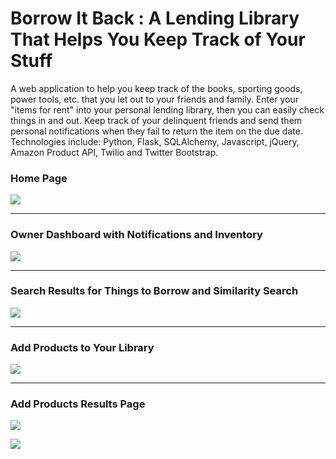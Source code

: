 Borrow It Back : A Lending Library That Helps You Keep Track of Your Stuff
============================================================================

A web application to help you keep track of the books, sporting goods, power tools, etc. that you let out to your friends and family. Enter your "items for rent" into your personal lending library, then you can easily check things in and out. Keep track of your delinquent friends and send them personal notifications when they fail to return the item on the due date.  Technologies include: Python, Flask, SQLAlchemy, Javascript, jQuery, Amazon Product API, Twilio and Twitter Bootstrap.

<h3>Home Page</h3>
<img src="https://lh3.googleusercontent.com/hYKl-2Pvx9-UdxEdjucLzQoUy9M-p6pOpqbstmsnexm9wzCQo3wZsCKp2lRCdBs2oYvR30hYIunvnBl_158jNTAhevP77xqe5N8mKkxe7UkWAZEsW221xZjH8ur4lvgRV3Pd2Fk=w760-h504-no" />
<hr>
<h3>Owner Dashboard with Notifications and Inventory</h3>
<img src="https://lh3.googleusercontent.com/wvWWn3lpXKh4EHfxybnHojOh0_vorbgtfAP5ow9qwkFR7FB2c3FRSnV-N8lLolg9iqjk3CbapBpaQqz7wocQIKRYx1Y8IsrQBFYen_HaMwPwsd8d_DMaNDq7W59cn6PI7RRoDcsP3-SyxcKBL6BuE37QY1MVIhNHA5xjeIU2OqLJzkYCFIfshbwUdHfmrs0DuqYJOcnKM7nQk9FGEGWs-5QazyXod7Uq-abMKdzBPpl8HRg4SweBrVK_XVFemCswjcDk7MvZcXdjZhZeLdIFg9plbX5veSzIMmfEvu9lHo5-WCDtLIt7x5xoxF27lTqjKHMA_zZ2v0G1MOzX-SV9VygRxEtC_2FbXY1Dy7qKFjfHiK8MgDlhzHk2_3zDlB9O3I_BYTMKkPxfenMU_i5EFhOCPMwWsC-aJMW1R35tiKr_q0NUlAQeXRMoILihO8U7NkdoZcPreOfyeHgd_i72MzjMftHHXiJMmC5KnkFuvYKViLjVyKPALfnjxyglstDdfor8g-F-kVqV3xjjsCA6MVdRTPGsrE1rHF5UVh_gNpDca-Wd0mmuj84VbKy8jy62fD5hJpvmIycc0VTqDVzVueXDp1SHyekkPcI-kQiXW3Bk4J5Det44wy5RODBHq_87Hrc4aVzYno4q6HEzhEhJyKE67WztDeWoSUGNERH3k-g=w760-h571-no" />
<hr>
<h3>Search Results for Things to Borrow and Similarity Search</h3>
<img src="https://lh3.googleusercontent.com/yx2w5Jw97oqB1QbpWjUzxQ_KWUuQ80R-im2jl1q2Pl7tjKDffnQsE1k1oriU5mrIlnEM-bJLN7iGPqe71CUPiyL1WmHo-4H857Osf7HkgFSAMaOOMgJBhvzX3LgUm8OpFRtRZComDiXOH6q2PpIZF_RmDrw5gDo_YvKyMQPxL5ecKPkbnxPgGYwZc8IlASpjVWd1OD2H870fR50sMJW2Tmxpm7-gLPykRPwKKKvDb7a9u7VSaQgEUkR5sxrFmQSYK7rg3y36pC2zWP5C28SqrNrNDWhSJ3iwW9om5YisWmikgNVvJwUH6gGOoRWRGYFzhiCGYZ4o0Lr7AkAXcRHlm5n2WzePagWtumQ-l-wDf5Liu4Tnjg1Z3tk2SuXR6BDYt9GHPKavmr969WyHAqDAE28wpunNR_CsM1tSsGzmanhDoKsy3piWz-g5SZV7S46Ow-6n4HvOgEwDafYMDSi4LUIAvyq39va_RdU_JQzZSB8VHHS9LsuALphiu_7l0xJVsPB1cki98kvuQsaZN32nW4wj0pyiSMe3Y5MwFj1EH0DuSoNKfwxQmyvgeJ0i2v05GS5JsXdAJfVl_5EeoV1nEUWiRixBqFPkETctK_X7Hphsw69FJve_EFAzLCcZEgbaZPjJGZUM6i-ZWEYmvMuyMEvrk2KWXbGQGj2Ron8hmu8=w760-h518-no" />
<hr>
<h3>Add Products to Your Library</h3>
<img src="https://photos.google.com/share/AF1QipNeX5RNT0D7w39ATBgP3HCeRF2Lz96SOcMardqSrfu599rBo3zcw_YXiZXGoGVE5Q/photo/AF1QipPyr3FbTKu8VHONmddPUMJztfyX0uAAecF_pgd5?key=SWpXSVkyeUhySTRCbjh2N21QUGtoWlJ4ZGFGbFdB" />
<hr>
<h3>Add Products Results Page</h3>
<img src="https://photos.google.com/share/AF1QipPYrAbLOZEIhREuks-ByxgiPJx4IAWM5koAIvnuRbBMIoMF5OI_AUnDCpP2_I6Gtg/photo/AF1QipM11DQ0N9iiZ4uIPej7_3HLN-mZIteFWbshkjVe?key=VnpTR3dlT1JCZE5ESjhHdjEyUEhnb005NkRLQmJR" />


<img src="https://api.keen.io/3.0/projects/52e43bff05cd66180d000005/events/git_hub_lending_library?api_key=22afb74451a4509ed779bf09b3eeee2126e17cc7347e9f7c9c50dae05c42c9c91448f520913aadf277503e1c70921eebb5200917e9a4795fcb3215439e47d058b67f35c5d87b78526b735500ba19309540426119a0b6eb7fe5b3f40cd4ee965764688c020d8ddcc08b5ffc3a3a727115&data=ew0KICAgICJjYW1wYWlnbiIgOiAiVGVzdGluZyBmcm9tIGFuYWx5dGljcyBjbGFzcyEiLA0KICAgICJzdWJqZWN0IiA6ICJIaSIsDQogICAgInRleHQiIDogIkxlbmRpbmcgTGlicmFyeSBWaXNpdGVkIg0KfQ=="></img>
